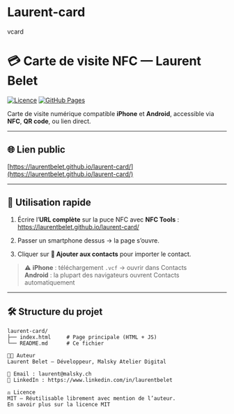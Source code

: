 # Laurent-card
vcard
# 💳 Carte de visite NFC — Laurent Belet

[![Licence](https://img.shields.io/badge/License-MIT-green.svg)](https://opensource.org/licenses/MIT)
[![GitHub Pages](https://img.shields.io/badge/GitHub%20Pages-Online-blue)](https://laurentbelet.github.io/laurent-card/)

Carte de visite numérique compatible **iPhone** et **Android**, accessible via **NFC**, **QR code**, ou lien direct.

---

## 🌐 Lien public

[https://laurentbelet.github.io/laurent-card/](https://laurentbelet.github.io/laurent-card/)

---

## 🚀 Utilisation rapide

1. Écrire l’**URL complète** sur la puce NFC avec **NFC Tools** :  
https://laurentbelet.github.io/laurent-card/

2. Passer un smartphone dessus → la page s’ouvre.  

3. Cliquer sur **📇 Ajouter aux contacts** pour importer le contact.

> ⚠️ **iPhone** : téléchargement `.vcf` → ouvrir dans Contacts  
> **Android** : la plupart des navigateurs ouvrent Contacts automatiquement

---

## 🛠️ Structure du projet

```text
laurent-card/
├── index.html     # Page principale (HTML + JS)
└── README.md      # Ce fichier

🧑‍💻 Auteur
Laurent Belet — Développeur, Malsky Atelier Digital

📧 Email : laurent@malsky.ch
🔗 LinkedIn : https://www.linkedin.com/in/laurentbelet

⚖️ Licence
MIT — Réutilisable librement avec mention de l’auteur.
En savoir plus sur la licence MIT
